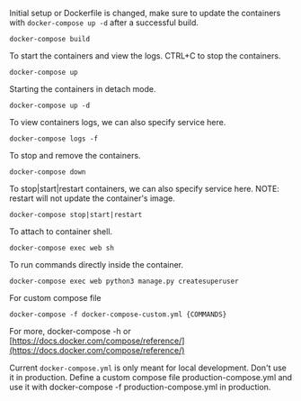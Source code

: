 Initial setup or Dockerfile is changed, make sure to update the containers with `docker-compose up -d` after a successful build.
```
docker-compose build  
```

To start the containers and view the logs. CTRL+C to stop the containers.
```
docker-compose up
```

Starting the containers in detach mode.
```
docker-compose up -d
```

To view containers logs, we can also specify service here.
```
docker-compose logs -f
```

To stop and remove the containers.
```
docker-compose down
```

To stop|start|restart containers, we can also specify service here. NOTE: restart will not update the container's image.
```
docker-compose stop|start|restart
```

To attach to container shell.
```
docker-compose exec web sh
```

To run commands directly inside the container.
```
docker-compose exec web python3 manage.py createsuperuser
```

For custom compose file
```
docker-compose -f docker-compose-custom.yml {COMMANDS}
```

For more, docker-compose -h or [https://docs.docker.com/compose/reference/](https://docs.docker.com/compose/reference/)

Current `docker-compose.yml` is only meant for local development. Don't use it in production. Define a custom compose file production-compose.yml and use it with docker-compose -f production-compose.yml in production.